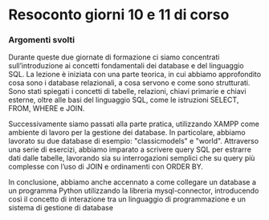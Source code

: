 <h1 align="left"> Resoconto giorni 10 e 11 di corso</h1>
<h3 align="left"> Argomenti svolti</h3>
<p>Durante queste due giornate di formazione ci siamo concentrati sull’introduzione ai concetti fondamentali dei database e del linguaggio SQL. La lezione è iniziata con una parte teorica, in cui abbiamo approfondito cosa sono i database relazionali, a cosa servono e come sono strutturati. Sono stati spiegati i concetti di tabelle, relazioni, chiavi primarie e chiavi esterne, oltre alle basi del linguaggio SQL, come le istruzioni SELECT, FROM, WHERE e JOIN.

Successivamente siamo passati alla parte pratica, utilizzando XAMPP come ambiente di lavoro per la gestione dei database. In particolare, abbiamo lavorato su due database di esempio: "classicmodels" e "world". Attraverso una serie di esercizi, abbiamo imparato a scrivere query SQL per estrarre dati dalle tabelle, lavorando sia su interrogazioni semplici che su query più complesse con l’uso di JOIN e ordinamenti con ORDER BY.

In conclusione, abbiamo anche accennato a come collegare un database a un programma Python utilizzando la libreria mysql-connector, introducendo così il concetto di interazione tra un linguaggio di programmazione e un sistema di gestione di database
</p>

